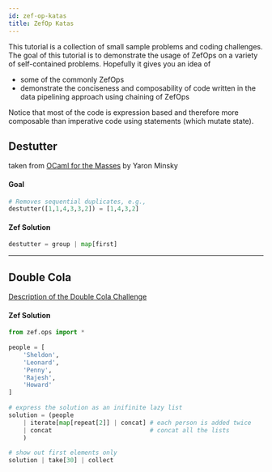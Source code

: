 ```yaml
---
id: zef-op-katas
title: ZefOp Katas
---
```


  
This tutorial is a collection of small sample problems and coding challenges. The goal of this tutorial is to demonstrate the usage of ZefOps on a variety of self-contained problems. Hopefully it gives you an idea of  
- some of the commonly ZefOps  
- demonstrate the conciseness and composability of code written in the data pipelining approach using chaining of ZefOps  
  
Notice that most of the code is expression based and therefore more composable than imperative code using statements (which mutate state).  
  
  
  
  
## Destutter  
taken from [OCaml for the Masses](https://dl.acm.org/doi/pdf/10.1145/2018396.2018413) by Yaron Minsky  
#### Goal  
```python  
# Removes sequential duplicates, e.g.,  
destutter([1,1,4,3,3,2]) = [1,4,3,2]  
```  
  
#### Zef Solution  
```python  
destutter = group | map[first]  
```  
  
  
  
  
---  
  
## Double Cola  
[Description of the Double Cola Challenge](https://codeforces.com/problemset/problem/82/A)  
  
#### Zef Solution  
```python  
from zef.ops import *  
  
people = [  
    'Sheldon',  
    'Leonard',  
    'Penny',   
    'Rajesh',   
    'Howard'  
]  
  
# express the solution as an inifinite lazy list  
solution = (people   
	| iterate[map[repeat[2]] | concat] # each person is added twice  
	| concat                           # concat all the lists  
	)  
  
# show out first elements only  
solution | take[30] | collect      
```  
  
